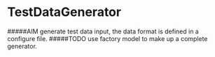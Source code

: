 TestDataGenerator
=================
#####AIM
generate test data input, the data format is defined in a configure file.
#####TODO
use factory model to make up a complete generator.
